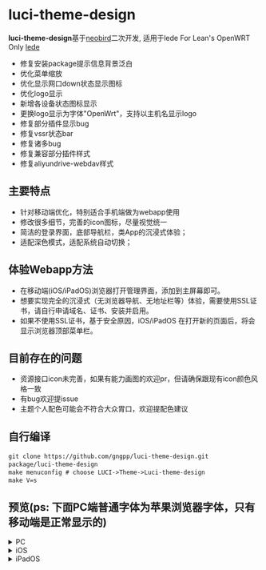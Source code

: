 # luci-theme-design

**luci-theme-design**基于[neobird](https://github.com/thinktip/luci-theme-neobird)二次开发, 适用于lede For Lean's OpenWRT Only [lede](https://github.com/coolsnowwolf/lede)

- 修复安装package提示信息背景泛白
- 优化菜单缩放
- 优化显示网口down状态显示图标
- 优化logo显示
- 新增各设备状态图标显示
- 更换logo显示为字体"OpenWrt"，支持以主机名显示logo
- 修复部分插件显示bug
- 修复vssr状态bar
- 修复诸多bug
- 修复兼容部分插件样式
- 修复aliyundrive-webdav样式

## 主要特点

- 针对移动端优化，特别适合手机端做为webapp使用
- 修改很多细节，完善的icon图标，尽量视觉统一
- 简洁的登录界面，底部导航栏，类App的沉浸式体验；
- 适配深色模式，适配系统自动切换；

## 体验Webapp方法

- 在移动端(iOS/iPadOS)浏览器打开管理界面，添加到主屏幕即可。
- 想要实现完全的沉浸式（无浏览器导航、无地址栏等）体验，需要使用SSL证书，请自行申请域名、证书、安装并启用。
- 如果不使用SSL证书，基于安全原因，iOS/iPadOS 在打开新的页面后，将会显示浏览器顶部菜单栏。

## 目前存在的问题

- 资源接口icon未完善，如果有能力画图的欢迎pr，但请确保跟现有icon颜色风格一致
- 有bug欢迎提issue
- 主题个人配色可能会不符合大众胃口，欢迎提配色建议

## 自行编译

```
git clone https://github.com/gngpp/luci-theme-design.git  package/luci-theme-design
make menuconfig # choose LUCI->Theme->Luci-theme-design  
make V=s
```

## 预览(ps: 下面PC端普通字体为苹果浏览器字体，只有移动端是正常显示的)

<details> <summary>PC</summary>
<img src="./preview/login.png"/>
<img src="./preview/light.png"/> 
<img src="./preview/home.png"/>
<img src="./preview/home1.png"/>
<img src="./preview/wifi.png"/>
<img src="./preview/sidebar.png"/>
<img src="./preview/iface.png"/>
<img src="./preview/iface1.png"/>
</details>

<details> <summary>iOS</summary>
<img src="./preview/webapp_home.PNG"/>
<img src="./preview/webapp_vssr.PNG"/>
</details>

<details> <summary>iPadOS</summary>
<img src="./preview/IMG_0328.PNG"/>
<img src="./preview/IMG_0329.PNG"/>
</details>
